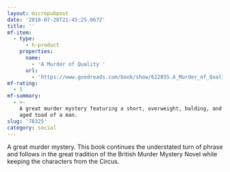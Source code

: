 ```yaml
---
layout: micropubpost
date: '2018-07-28T21:45:25.067Z'
title: ''
mf-item:
  - type:
      - h-product
    properties:
      name:
        - 'A Murder of Quality '
      url:
        - 'https://www.goodreads.com/book/show/622855.A_Murder_of_Quality'
mf-rating:
  - 5
mf-summary:
  - >-
    A great murder mystery featuring a short, overweight, balding, and middle
    aged toad of a man.
slug: '78325'
category: social
---
```

A great murder mystery.  This book continues the understated turn of phrase and follows in the great tradition of the British Murder Mystery Novel while keeping the characters from the Circus.

